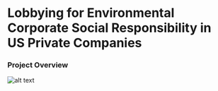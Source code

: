 # Lobbying for Environmental Corporate Social Responsibility in US Private Companies


### Project Overview




![alt text]()



